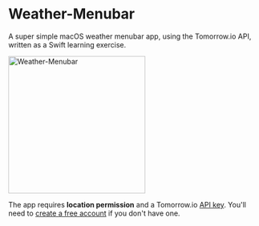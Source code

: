 # Weather-Menubar
A super simple macOS weather menubar app, using the Tomorrow.io API, written as a Swift learning exercise.

<img width="273" alt="Weather-Menubar" src="https://github.com/yoavf/Weather-Menubar/assets/844866/a43b235e-4fa5-4f40-a83c-2d91005a8087">

The app requires **location permission** and a Tomorrow.io [API key](https://app.tomorrow.io/development/keys). You'll need to [create a free account](https://app.tomorrow.io/signup?planid=648b3f22ef567da8b7fb4599) if you don't have one.
